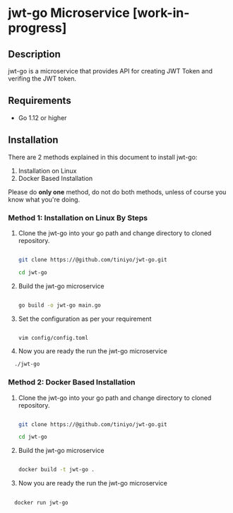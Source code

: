 # jwt-go Microservice [work-in-progress]

## Description

jwt-go is a microservice that provides API for creating JWT Token and verifing the JWT token. 


## Requirements

  - Go 1.12 or higher
  
## Installation

There are 2 methods explained in this document to install jwt-go:

1. Installation on Linux 
2. Docker Based Installation

Please do **only one** method, do not do both methods, unless of course you know what you're doing.


### Method 1: Installation on Linux By Steps

1.  Clone the jwt-go into your go path and change directory to cloned repository.

    ```bash
    
    git clone https://@github.com/tiniyo/jwt-go.git
    
    cd jwt-go
    ```
    
2.  Build the jwt-go microservice

    ```bash
    
    go build -o jwt-go main.go
    
    ```
    
3. Set the configuration as per your requirement

    ```bash
    
    vim config/config.toml
    
    ```
    
 4. Now you are ready the run the jwt-go microservice
 
  ```bash
    ./jwt-go
  ```
    
### Method 2: Docker Based Installation

1.  Clone the jwt-go into your go path and change directory to cloned repository.

    ```bash
    
    git clone https://@github.com/tiniyo/jwt-go.git
    
    cd jwt-go
    ```
 
2.  Build the jwt-go microservice

    ```bash
    
    docker build -t jwt-go .
    
    ```

3. Now you are ready the run the jwt-go microservice
 
  ```bash
    
    docker run jwt-go
    
  ```

